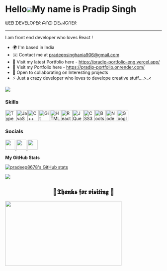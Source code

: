 Hello![](https://media.tenor.com/E6oiUf7S48AAAAAi/pepega-write.gif)My name is Pradip Singh
==========================================================================================================================================

ᗯEᗷ ᗪEᐯEᒪOᑭEᖇ ᗩᑎᗪ ᗪEᔕIGᑎEᖇ


--------------------------

I am front end developer who loves React !

* 🌍 I'm based in India
* ✉️ Contact me at [pradeepsinghania906@gmail.com](mailto:pradeepsinghania906@gmail.com)
* 🧠 Visit my latest Portfolio here - https://pradip-portfolio-eng.vercel.app/
* 🧠 Visit my Portfolio here - https://pradip-portfolio.onrender.com/
* 🤝 Open to collaborating on Interesting projects
* ⚡ Just a crazy developer who loves to develope creative stuff....>\_<

<a href="https://www.github.com/pradeep8678" target="_blank" rel="noreferrer"><img
src="https://img.shields.io/github/followers/pradeep8678?logo=github&style=for-the-badge&color=ffffff&labelColor=000000" /></a>
### Skills

<p align="left">
<a href="https://www.typescriptlang.org/" target="_blank" rel="noreferrer"><img src="https://raw.githubusercontent.com/danielcranney/readme-generator/main/public/icons/skills/typescript-colored.svg" width="36" height="36" alt="TypeScript" /></a><a href="https://developer.mozilla.org/en-US/docs/Web/JavaScript" target="_blank" rel="noreferrer"><img src="https://raw.githubusercontent.com/danielcranney/readme-generator/main/public/icons/skills/javascript-colored.svg" width="36" height="36" alt="JavaScript" /></a><a href="https://docs.microsoft.com/en-us/cpp/?view=msvc-170" target="_blank" rel="noreferrer"><img src="https://raw.githubusercontent.com/danielcranney/readme-generator/main/public/icons/skills/cplusplus-colored.svg" width="36" height="36" alt="C++" /></a><a href="https://git-scm.com/" target="_blank" rel="noreferrer"><img src="https://raw.githubusercontent.com/danielcranney/readme-generator/main/public/icons/skills/git-colored.svg" width="36" height="36" alt="Git" /></a><a href="https://developer.mozilla.org/en-US/docs/Glossary/HTML5" target="_blank" rel="noreferrer"><img src="https://raw.githubusercontent.com/danielcranney/readme-generator/main/public/icons/skills/html5-colored.svg" width="36" height="36" alt="HTML5" /></a><a href="https://reactjs.org/" target="_blank" rel="noreferrer"><img src="https://raw.githubusercontent.com/danielcranney/readme-generator/main/public/icons/skills/react-colored.svg" width="36" height="36" alt="React" /></a><a href="https://jquery.com/" target="_blank" rel="noreferrer"><img src="https://raw.githubusercontent.com/danielcranney/readme-generator/main/public/icons/skills/jquery-colored.svg" width="36" height="36" alt="JQuery" /></a><a href="https://www.w3.org/TR/CSS/#css" target="_blank" rel="noreferrer"><img src="https://raw.githubusercontent.com/danielcranney/readme-generator/main/public/icons/skills/css3-colored.svg" width="36" height="36" alt="CSS3" /></a><a href="https://getbootstrap.com/" target="_blank" rel="noreferrer"><img src="https://raw.githubusercontent.com/danielcranney/readme-generator/main/public/icons/skills/bootstrap-colored.svg" width="36" height="36" alt="Bootstrap" /></a><a href="https://nodejs.org/en/" target="_blank" rel="noreferrer"><img src="https://raw.githubusercontent.com/danielcranney/readme-generator/main/public/icons/skills/nodejs-colored.svg" width="36" height="36" alt="NodeJS" /></a><a href="https://cloud.google.com/" target="_blank" rel="noreferrer"><img src="https://raw.githubusercontent.com/danielcranney/readme-generator/main/public/icons/skills/googlecloud-colored.svg" width="36" height="36" alt="Google Cloud" /></a>
</p>

### Socials

<p align="left"> <a href="https://www.github.com/pradeep8678" target="_blank" rel="noreferrer"> <picture> <source media="(prefers-color-scheme: dark)" srcset="https://raw.githubusercontent.com/danielcranney/readme-generator/main/public/icons/socials/github-dark.svg" /> <source media="(prefers-color-scheme: light)" srcset="https://raw.githubusercontent.com/danielcranney/readme-generator/main/public/icons/socials/github.svg" /> <img src="https://raw.githubusercontent.com/danielcranney/readme-generator/main/public/icons/socials/github.svg" width="32" height="32" /> </picture> </a> <a href="http://www.instagram.com/pradeeep_81119" target="_blank" rel="noreferrer"> <picture> <source media="(prefers-color-scheme: dark)" srcset="undefined" /> <source media="(prefers-color-scheme: light)" srcset="https://raw.githubusercontent.com/danielcranney/readme-generator/main/public/icons/socials/instagram.svg" /> <img src="https://raw.githubusercontent.com/danielcranney/readme-generator/main/public/icons/socials/instagram.svg" width="32" height="32" /> </picture> </a> <a href="https://www.linkedin.com/in/pradip-singh-1473851ba" target="_blank" rel="noreferrer"> <picture> <source media="(prefers-color-scheme: dark)" srcset="https://raw.githubusercontent.com/danielcranney/readme-generator/main/public/icons/socials/linkedin-dark.svg" /> <source media="(prefers-color-scheme: light)" srcset="https://raw.githubusercontent.com/danielcranney/readme-generator/main/public/icons/socials/linkedin.svg" /> <img src="https://raw.githubusercontent.com/danielcranney/readme-generator/main/public/icons/socials/linkedin.svg" width="32" height="32" /> </picture> </a></p>


<b>My GitHub Stats</b>

<a href="http://www.github.com/pradeep8678"><img src="https://github-readme-stats.vercel.app/api?username=pradeep8678&show_icons=true&hide=&count_private=true&title_color=ffffff&text_color=ffffff&icon_color=ffffff&bg_color=000000&hide_border=true&show_icons=true" alt="pradeep8678's GitHub stats" /></a>

<a href="http://www.github.com/pradeep8678"><img src="https://github-readme-streak-stats.herokuapp.com/?user=pradeep8678&stroke=ffffff&background=000000&ring=ffffff&fire=ffffff&currStreakNum=ffffff&currStreakLabel=ffffff&sideNums=ffffff&sideLabels=ffffff&dates=ffffff&hide_border=true" /></a>

<h2 align="center">💖𝕿𝖍𝖆𝖓𝖐𝖘 𝖋𝖔𝖗 𝖛𝖎𝖘𝖎𝖙𝖎𝖓𝖌 💖</h2>
<div align="center">
<img src="https://i.imgur.com/KXx0cCx.gif" align="left" width="373.5px" height="208.5px">
  </div>
